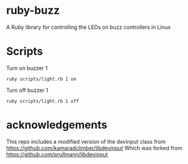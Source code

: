 ruby-buzz
==========

A Ruby library for controlling the LEDs on buzz controllers in Linux

Scripts
=======

Turn on buzzer 1

`ruby scripts/light.rb 1 on`

Turn off buzzer 1

`ruby scripts/light.rb 1 off`

acknowledgements
===============

This repo includes a modified version of the devinput class from
https://github.com/kamaradclimber/libdevinput
Which was forked from
https://github.com/prullmann/libdevinput